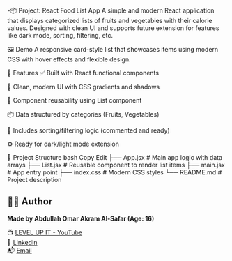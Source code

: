 -📦 Project: React Food List App
A simple and modern React application that displays categorized lists of fruits and vegetables with their calorie values. Designed with clean UI and supports future extension for features like dark mode, sorting, filtering, etc.

🖼️ Demo
A responsive card-style list that showcases items using modern CSS with hover effects and flexible design.

🚀 Features
✅ Built with React functional components

🎨 Clean, modern UI with CSS gradients and shadows

🧠 Component reusability using List component

📦 Data structured by categories (Fruits, Vegetables)

🧪 Includes sorting/filtering logic (commented and ready)

⚙️ Ready for dark/light mode extension

📁 Project Structure
bash
Copy
Edit
├── App.jsx # Main app logic with data arrays
├── List.jsx # Reusable component to render list items
├── main.jsx # App entry point
├── index.css # Modern CSS styles
└── README.md # Project description

## 👨‍💻 Author

**Made by Abdullah Omar Akram Al-Safar (Age: 16)**

📺 [LEVEL UP IT - YouTube](https://www.youtube.com/@LEVEL_UP_IT)  
🔗 [LinkedIn](https://www.linkedin.com/in/abdullah-omar-2a552834b)  
📬 [Email](mailto:abodyalsafar2009@gmail.com)
